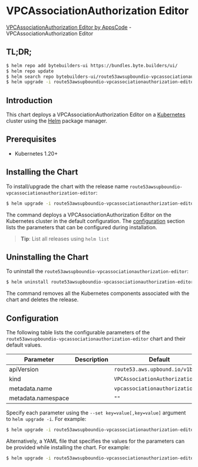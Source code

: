 # VPCAssociationAuthorization Editor

[VPCAssociationAuthorization Editor by AppsCode](https://byte.builders) - VPCAssociationAuthorization Editor

## TL;DR;

```bash
$ helm repo add bytebuilders-ui https://bundles.byte.builders/ui/
$ helm repo update
$ helm search repo bytebuilders-ui/route53awsupboundio-vpcassociationauthorization-editor --version=v0.4.18
$ helm upgrade -i route53awsupboundio-vpcassociationauthorization-editor bytebuilders-ui/route53awsupboundio-vpcassociationauthorization-editor -n default --create-namespace --version=v0.4.18
```

## Introduction

This chart deploys a VPCAssociationAuthorization Editor on a [Kubernetes](http://kubernetes.io) cluster using the [Helm](https://helm.sh) package manager.

## Prerequisites

- Kubernetes 1.20+

## Installing the Chart

To install/upgrade the chart with the release name `route53awsupboundio-vpcassociationauthorization-editor`:

```bash
$ helm upgrade -i route53awsupboundio-vpcassociationauthorization-editor bytebuilders-ui/route53awsupboundio-vpcassociationauthorization-editor -n default --create-namespace --version=v0.4.18
```

The command deploys a VPCAssociationAuthorization Editor on the Kubernetes cluster in the default configuration. The [configuration](#configuration) section lists the parameters that can be configured during installation.

> **Tip**: List all releases using `helm list`

## Uninstalling the Chart

To uninstall the `route53awsupboundio-vpcassociationauthorization-editor`:

```bash
$ helm uninstall route53awsupboundio-vpcassociationauthorization-editor -n default
```

The command removes all the Kubernetes components associated with the chart and deletes the release.

## Configuration

The following table lists the configurable parameters of the `route53awsupboundio-vpcassociationauthorization-editor` chart and their default values.

|     Parameter      | Description |                   Default                   |
|--------------------|-------------|---------------------------------------------|
| apiVersion         |             | <code>route53.aws.upbound.io/v1beta1</code> |
| kind               |             | <code>VPCAssociationAuthorization</code>    |
| metadata.name      |             | <code>vpcassociationauthorization</code>    |
| metadata.namespace |             | <code>""</code>                             |


Specify each parameter using the `--set key=value[,key=value]` argument to `helm upgrade -i`. For example:

```bash
$ helm upgrade -i route53awsupboundio-vpcassociationauthorization-editor bytebuilders-ui/route53awsupboundio-vpcassociationauthorization-editor -n default --create-namespace --version=v0.4.18 --set apiVersion=route53.aws.upbound.io/v1beta1
```

Alternatively, a YAML file that specifies the values for the parameters can be provided while
installing the chart. For example:

```bash
$ helm upgrade -i route53awsupboundio-vpcassociationauthorization-editor bytebuilders-ui/route53awsupboundio-vpcassociationauthorization-editor -n default --create-namespace --version=v0.4.18 --values values.yaml
```
